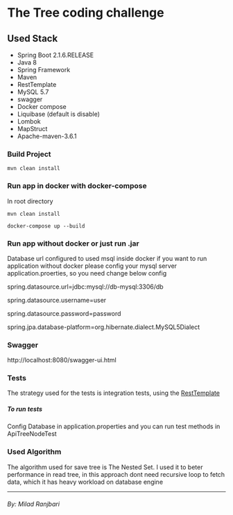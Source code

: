 # The Tree coding challenge

## Used Stack 

   * Spring Boot 2.1.6.RELEASE
   * Java 8
   * Spring Framework
   * Maven
   * RestTemplate
   * MySQL 5.7
   * swagger
   * Docker compose
   * Liquibase (default is disable)
   * Lombok
   * MapStruct
   * Apache-maven-3.6.1

### Build Project

```
mvn clean install
```

### Run app in docker with docker-compose

In root directory
```
mvn clean install

docker-compose up --build
```

### Run app without docker or just run .jar

Database url configured to used msql inside docker if you want to run application without docker please config your mysql server application.proerties, so you need change below config

spring.datasource.url=jdbc:mysql://db-mysql:3306/db

spring.datasource.username=user

spring.datasource.password=password

spring.jpa.database-platform=org.hibernate.dialect.MySQL5Dialect

### Swagger
http://localhost:8080/swagger-ui.html

### Tests
The strategy used for the tests is integration tests, using the [RestTemplate](https://docs.spring.io/spring-android/docs/current/reference/html/rest-template.html)

##### To run tests
Config Database in application.properties and you can run test methods in ApiTreeNodeTest


### Used Algorithm
The algorithm used for save tree is The Nested Set. I used it to beter performance in read tree, in this approach dont need recursive loop to fetch data, which it has heavy workload on database engine 

_____

###### By: Milad Ranjbari

